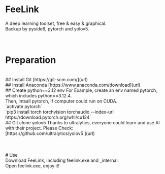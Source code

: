 # FeeLink <br/>
 
A deep learning toolset, free &amp; easy &amp; graphical.<br/>
Backup by pyside6, pytorch and yolov5.<br/>
 <br/>
 <br/>

# Preparation
 <br/>
## Install Git
[https://git-scm.com/](url)<br/>
## Install Anaconda
[https://www.anaconda.com/download](url)<br/>
## Create python==3.12 env
For Example, create an env named pytorch, which includes python==3.12.4.<br/>
Then, intsall pytorch, if computer could run on CUDA.<br/>
`activate pytorch`<br/>
`pip3 install torch torchvision torchaudio --index-url https://download.pytorch.org/whl/cu124`<br/>
## Git clone yolov5
Thanks to ultralytics, everyone could learn and use AI with their project. Please Check:<br/>
[https://github.com/ultralytics/yolov5 ](url)<br/>
 <br/>
 <br/>
 <br/>
# Use<br/>
Download FeeLink, including feelink.exe and _internal.<br/> 
Open feelink.exe, enjoy it!<br/>
